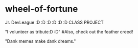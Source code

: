 # wheel-of-fortune
Jr. DevLeague :D :D :D :D :D :D CLASS PROJECT


"I volunteer as tribute:D :D"
#Also, check out the feather creed!

"Dank memes make dank dreams."